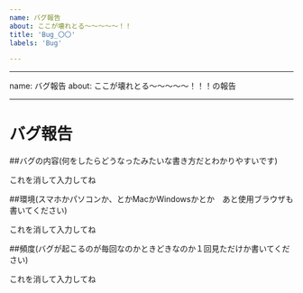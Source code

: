 ```yaml
---
name: バグ報告
about: ここが壊れとる～～～～～！！
title: 'Bug_〇〇'
labels: 'Bug'

---
```


---
name: バグ報告
about: ここが壊れとる～～～～～！！！の報告

---
# バグ報告

##バグの内容(何をしたらどうなったみたいな書き方だとわかりやすいです)

これを消して入力してね

##環境(スマホかパソコンか、とかMacかWindowsかとか　あと使用ブラウザも書いてください)

これを消して入力してね

##頻度(バグが起こるのが毎回なのかときどきなのか１回見ただけか書いてください)

これを消して入力してね
